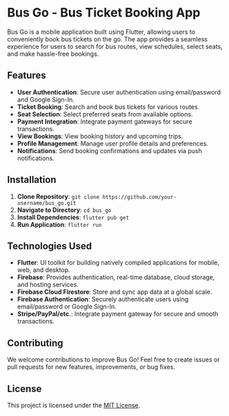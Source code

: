 # Bus Go - Bus Ticket Booking App

Bus Go is a mobile application built using Flutter, allowing users to conveniently book bus tickets on the go. The app provides a seamless experience for users to search for bus routes, view schedules, select seats, and make hassle-free bookings.

## Features

- **User Authentication**: Secure user authentication using email/password and Google Sign-In.
- **Ticket Booking**: Search and book bus tickets for various routes.
- **Seat Selection**: Select preferred seats from available options.
- **Payment Integration**: Integrate payment gateways for secure transactions.
- **View Bookings**: View booking history and upcoming trips.
- **Profile Management**: Manage user profile details and preferences.
- **Notifications**: Send booking confirmations and updates via push notifications.

## Installation

1. **Clone Repository**: `git clone https://github.com/your-username/bus_go.git`
2. **Navigate to Directory**: `cd bus_go`
3. **Install Dependencies**: `flutter pub get`
4. **Run Application**: `flutter run`

## Technologies Used

- **Flutter**: UI toolkit for building natively compiled applications for mobile, web, and desktop.
- **Firebase**: Provides authentication, real-time database, cloud storage, and hosting services.
- **Firebase Cloud Firestore**: Store and sync app data at a global scale.
- **Firebase Authentication**: Securely authenticate users using email/password or Google Sign-In.
- **Stripe/PayPal/etc.**: Integrate payment gateway for secure and smooth transactions.

## Contributing

We welcome contributions to improve Bus Go! Feel free to create issues or pull requests for new features, improvements, or bug fixes.

## License

This project is licensed under the [MIT License](LICENSE).
